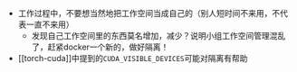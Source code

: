 - 工作过程中，不要想当然地把工作空间当成自己的（别人短时间不来用，不代表一直不来用）
    - 发现自己工作空间里的东西莫名增加，减少？说明小组工作空间管理混乱了，赶紧docker一个新的，做好隔离！
- [[torch-cuda]]中提到的`CUDA_VISIBLE_DEVICES`可能对隔离有帮助